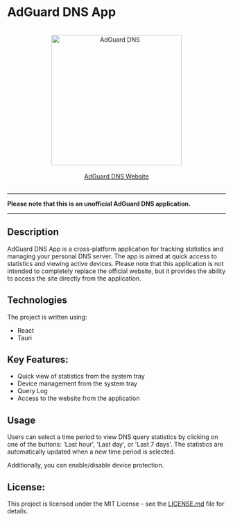 # AdGuard DNS App

<br/>
<div align="center">
    <picture>
        <source media="(prefers-color-scheme: dark)" srcset="https://cdn.adtidy.org/website/images/AdGuardDNS_light.svg">
        <img alt="AdGuard DNS" src="https://cdn.adtidy.org/website/images/AdGuardDNS_black.svg" width="300px"/>
    </picture>
</div>
<br/>
<div align="center">
    <a href="https://adguard-dns.io/">AdGuard DNS Website</a>
</div>
<br/>

---

**Please note that this is an unofficial AdGuard DNS application.**

---

## Description

AdGuard DNS App is a cross-platform application for tracking statistics and managing your personal DNS server. The app is aimed at quick access to statistics and viewing active devices. Please note that this application is not intended to completely replace the official website, but it provides the ability to access the site directly from the application.

## Technologies

The project is written using:

- React
- Tauri

## Key Features:

- Quick view of statistics from the system tray
- Device management from the system tray
- Query Log
- Access to the website from the application

## Usage

Users can select a time period to view DNS query statistics by clicking on one of the buttons: 'Last hour', 'Last day', or 'Last 7 days'. The statistics are automatically updated when a new time period is selected.

Additionally, you can enable/disable device protection.

## License:

This project is licensed under the MIT License - see the [LICENSE.md](LICENSE.md) file for details.
